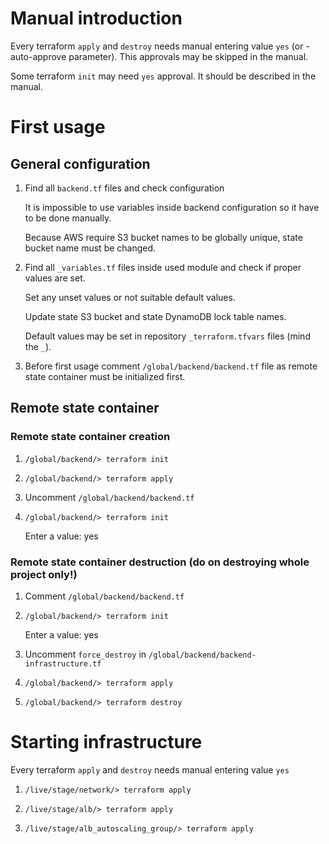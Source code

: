 # Manual introduction

Every terraform `apply` and `destroy` needs manual entering value `yes`
(or -auto-approve parameter).
This approvals may be skipped in the manual.

Some terraform `init` may need `yes` approval. It should be described in the manual.

# First usage

## General configuration

1. Find all `backend.tf` files and check configuration
    
    It is impossible to use variables inside backend configuration so it have to be done manually.
    
    Because AWS require S3 bucket names to be globally unique, state bucket name must be changed.
    
2. Find all `_variables.tf` files inside used module and check if proper values are set.

    Set any unset values or not suitable default values.
    
    Update state S3 bucket and state DynamoDB lock table names.
    
    Default values may be set in repository `_terraform.tfvars` files (mind the `_`).

3. Before first usage comment `/global/backend/backend.tf` file as remote state container must be
initialized first.

## Remote state container

### Remote state container creation

1. `/global/backend/> terraform init`

2. `/global/backend/> terraform apply`
    
3. Uncomment `/global/backend/backend.tf`

4. `/global/backend/> terraform init`

    Enter a value: yes

### Remote state container destruction (do on destroying whole project only!)

1. Comment `/global/backend/backend.tf`

2. `/global/backend/> terraform init`

    Enter a value: yes

3. Uncomment `force_destroy` in `/global/backend/backend-infrastructure.tf`

4. `/global/backend/> terraform apply`

5. `/global/backend/> terraform destroy`

# Starting infrastructure

Every terraform `apply` and `destroy` needs manual entering value `yes`

1. `/live/stage/network/> terraform apply`

2. `/live/stage/alb/> terraform apply`

3. `/live/stage/alb_autoscaling_group/> terraform apply`
